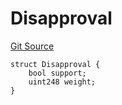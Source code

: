 # Disapproval
[Git Source](https://github.com/llama-community/vertex-v1/blob/b7be32ad715d2dfcef6b3e36dc7666261d5f05ce/src/utils/Structs.sol)


```solidity
struct Disapproval {
    bool support;
    uint248 weight;
}
```


